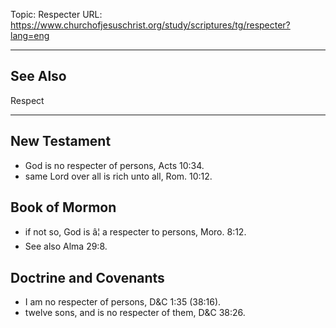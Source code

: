 Topic: Respecter
URL: https://www.churchofjesuschrist.org/study/scriptures/tg/respecter?lang=eng

---

## See Also

Respect

---

## New Testament

- God is no respecter of persons, Acts 10:34.
- same Lord over all is rich unto all, Rom. 10:12.

## Book of Mormon

- if not so, God is â¦ a respecter to persons, Moro. 8:12.
- See also Alma 29:8.

## Doctrine and Covenants

- I am no respecter of persons, D&C 1:35 (38:16).
- twelve sons, and is no respecter of them, D&C 38:26.

